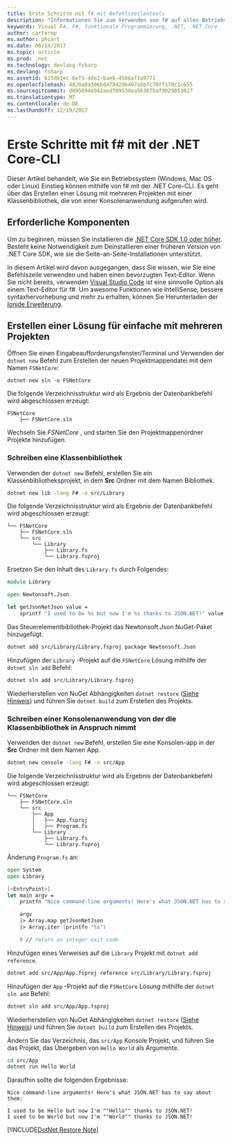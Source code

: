 ```yaml
---
title: Erste Schritte mit f# mit Befehlszeilentools
description: "Informationen Sie zum Verwenden von f# auf allen Betriebssystemen (Windows, Mac OS, Linux) mit der plattformübergreifenden .NET Core-CLI."
keywords: Visual F#, F#, funktionale Programmierung, .NET, .NET Core
author: cartermp
ms.author: phcart
ms.date: 06/14/2017
ms.topic: article
ms.prod: .net
ms.technology: devlang-fsharp
ms.devlang: fsharp
ms.assetid: 615db1ec-6ef3-4de2-bae6-4586affa9771
ms.openlocfilehash: 4820a8a306bd478429b497a8b7c70ff170c1c655
ms.sourcegitcommit: d095094e942eedf09530ea5636fbaf9029853027
ms.translationtype: MT
ms.contentlocale: de-DE
ms.lasthandoff: 12/19/2017
---
```

# <a name="get-started-with-f-with-the-net-core-cli"></a>Erste Schritte mit f# mit der .NET Core-CLI

Dieser Artikel behandelt, wie Sie ein Betriebssystem (Windows, Mac OS oder Linux) Einstieg können mithilfe von f# mit der .NET Core-CLI. Es geht über das Erstellen einer Lösung mit mehreren Projekten mit einer Klassenbibliothek, die von einer Konsolenanwendung aufgerufen wird.

## <a name="prerequisites"></a>Erforderliche Komponenten

Um zu beginnen, müssen Sie installieren die [.NET Core SDK 1.0 oder höher](https://dot.net/core). Besteht keine Notwendigkeit zum Deinstallieren einer früheren Version von .NET Core SDK, wie sie die Seite-an-Seite-Installationen unterstützt.

In diesem Artikel wird davon ausgegangen, dass Sie wissen, wie Sie eine Befehlszeile verwenden und haben einen bevorzugten Text-Editor. Wenn Sie nicht bereits, verwenden [Visual Studio Code](https://code.visualstudio.com) ist eine sinnvolle Option als einem Text-Editor für f#. Um awesome Funktionen wie IntelliSense, bessere syntaxhervorhebung und mehr zu erhalten, können Sie Herunterladen der [Ionide Erweiterung](https://marketplace.visualstudio.com/items?itemName=Ionide.Ionide-fsharp).

## <a name="building-a-simple-multi-project-solution"></a>Erstellen einer Lösung für einfache mit mehreren Projekten

Öffnen Sie einen Eingabeaufforderungsfenster/Terminal und Verwenden der `dotnet new` Befehl zum Erstellen der neuen Projektmappendatei mit dem Namen `FSNetCore`:

```
dotnet new sln -o FSNetCore
```

Die folgende Verzeichnisstruktur wird als Ergebnis der Datenbankbefehl wird abgeschlossen erzeugt:

```
FSNetCore
    ├── FSNetCore.sln
```

Wechseln Sie *FSNetCore* , und starten Sie den Projektmappenordner Projekte hinzufügen.
 
### <a name="writing-a-class-library"></a>Schreiben eine Klassenbibliothek

Verwenden der `dotnet new` Befehl, erstellen Sie ein Klassenbibliotheksprojekt, in dem **Src** Ordner mit dem Namen Bibliothek. 

```bash
dotnet new lib -lang F# -o src/Library 
```

Die folgende Verzeichnisstruktur wird als Ergebnis der Datenbankbefehl wird abgeschlossen erzeugt:

```
└── FSNetCore
    ├── FSNetCore.sln
    └── src
        └── Library
            ├── Library.fs
            └── Library.fsproj
```

Ersetzen Sie den Inhalt des `Library.fs` durch Folgendes:

```fsharp
module Library

open Newtonsoft.Json

let getJsonNetJson value = 
    sprintf "I used to be %s but now I'm %s thanks to JSON.NET!" value  (JsonConvert.SerializeObject(value))
```

Das Steuerelementbibliothek-Projekt das Newtonsoft.Json NuGet-Paket hinzugefügt.

```bash
dotnet add src/Library/Library.fsproj package Newtonsoft.Json
```

Hinzufügen der `Library` -Projekt auf die `FSNetCore` Lösung mithilfe der `dotnet sln add` Befehl:

```bash
dotnet sln add src/Library/Library.fsproj
```

Wiederherstellen von NuGet Abhängigkeiten `dotnet restore` ([Siehe Hinweis](#dotnet-restore-note)) und führen Sie `dotnet build` zum Erstellen des Projekts.

### <a name="writing-a-console-application-which-consumes-the-class-library"></a>Schreiben einer Konsolenanwendung von der die Klassenbibliothek in Anspruch nimmt

Verwenden der `dotnet new` Befehl, erstellen Sie eine Konsolen-app in der **Src** Ordner mit dem Namen App. 

```bash
dotnet new console -lang F# -o src/App 
```

Die folgende Verzeichnisstruktur wird als Ergebnis der Datenbankbefehl wird abgeschlossen erzeugt:

```
└── FSNetCore
    ├── FSNetCore.sln
    └── src
        ├── App
        │   ├── App.fsproj
        │   ├── Program.fs
        └── Library
            ├── Library.fs
            └── Library.fsproj
```

Änderung `Program.fs` an:

```fsharp
open System
open Library

[<EntryPoint>]
let main argv = 
    printfn "Nice command-line arguments! Here's what JSON.NET has to say about them:"

    argv
    |> Array.map getJsonNetJson
    |> Array.iter (printfn "%s")

    0 // return an integer exit code
```

Hinzufügen eines Verweises auf die `Library` Projekt mit `dotnet add reference`.

```bash
dotnet add src/App/App.fsproj reference src/Library/Library.fsproj
```

Hinzufügen der `App` -Projekt auf die `FSNetCore` Lösung mithilfe der `dotnet sln add` Befehl:

```bash
dotnet sln add src/App/App.fsproj
```

Wiederherstellen von NuGet Abhängigkeiten `dotnet restore` ([Siehe Hinweis](#dotnet-restore-note)) und führen Sie `dotnet build` zum Erstellen des Projekts.

Ändern Sie das Verzeichnis, das `src/App` Konsole Projekt, und führen Sie das Projekt, das Übergeben von `Hello World` als Argumente.

```bash
cd src/App
dotnet run Hello World
``` 

Daraufhin sollte die folgenden Ergebnisse:

```
Nice command-line arguments! Here's what JSON.NET has to say about them:

I used to be Hello but now I'm ""Hello"" thanks to JSON.NET!
I used to be World but now I'm ""World"" thanks to JSON.NET!
```
<a name="dotnet-restore-note"></a>
[!INCLUDE[DotNet Restore Note](~/includes/dotnet-restore-note.md)]
